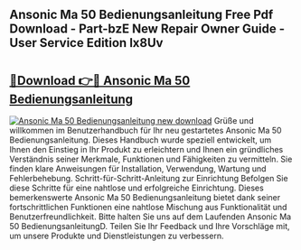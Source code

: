## Ansonic Ma 50 Bedienungsanleitung Free Pdf Download - Part-bzE New Repair Owner Guide - User Service Edition lx8Uv

# <h2><a href="http://df54o26.blite.top/?on=Ansonic+Ma+50+Bedienungsanleitung">🔗Download 👉🔴 Ansonic Ma 50 Bedienungsanleitung</a></h2>

[![Ansonic Ma 50 Bedienungsanleitung new download](https://i.imgur.com/lujVjoI.png)](http://df54o26.blite.top/?on=Ansonic+Ma+50+Bedienungsanleitung)
Grüße und willkommen im Benutzerhandbuch für Ihr neu gestartetes Ansonic Ma 50 Bedienungsanleitung. Dieses Handbuch wurde speziell entwickelt, um Ihnen den Einstieg in Ihr Produkt zu erleichtern und Ihnen ein gründliches Verständnis seiner Merkmale, Funktionen und Fähigkeiten zu vermitteln. Sie finden klare Anweisungen für Installation, Verwendung, Wartung und Fehlerbehebung. Schritt-für-Schritt-Anleitung zur Einrichtung Befolgen Sie diese Schritte für eine nahtlose und erfolgreiche Einrichtung. Dieses bemerkenswerte Ansonic Ma 50 Bedienungsanleitung bietet dank seiner fortschrittlichen Funktionen eine nahtlose Mischung aus Funktionalität und Benutzerfreundlichkeit. Bitte halten Sie uns auf dem Laufenden Ansonic Ma 50 BedienungsanleitungD. Teilen Sie Ihr Feedback und Ihre Vorschläge mit, um unsere Produkte und Dienstleistungen zu verbessern.
